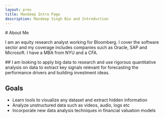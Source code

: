 ```yaml
---
layout: pres
title: Mandeep Intro Page
description: Mandeep Singh Bio and Introduction
---
```


<section>

<section>
# About Me 

I am an equity research analyst working for Bloomberg. I cover the software sector and my coverage includes companies such as Oracle, SAP and Microsoft. I have a MBA from NYU and a CFA.
</section>

<section>
##  I am looking to apply big data to research and use rigorous quantitative analysis on data to extract key signals relevant for forecasting the performance drivers and building investment ideas.
</section>
	
</section>

<section>

## Goals

- Learn tools to visualize any dataset and extract hidden information
- Analyze unstructured data such as videos, audio, logs etc
- Incorporate new data analysis techniques in financial valuation models

</section>

